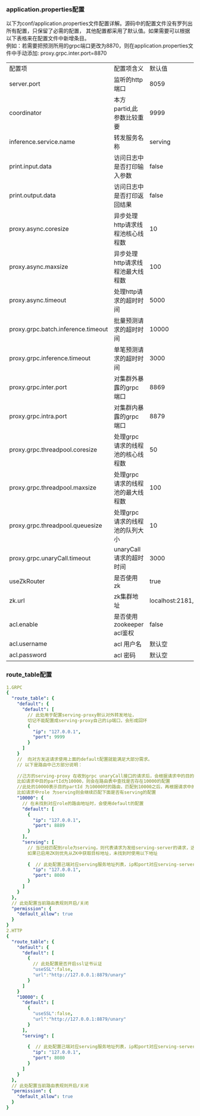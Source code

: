 ### application.properties配置
以下为conf/application.properties文件配置详解。源码中的配置文件没有罗列出所有配置，只保留了必需的配置， 其他配置都采用了默认值。如果需要可以根据以下表格来在配置文件中新增条目。  
例如：若需要把预测所用的grpc端口更改为8870，则在application.properties文件中手动添加: proxy.grpc.inter.port=8870

<table>
  <tr>
    <td>配置项</td>
    <td>配置项含义</td>
    <td>默认值</td>
  </tr>
  <tr>
    <td>server.port</td>
    <td>监听的http端口</td>
    <td>8059</td>
  </tr>
  <tr>
    <td>coordinator</td>
    <td>本方partid,此参数比较重要</td>
    <td>9999</td>
  </tr>
  <tr>
    <td>inference.service.name</td>
    <td>转发服务名称</td>
    <td>serving</td>
  </tr>
  <tr>
    <td>print.input.data</td>
    <td>访问日志中是否打印输入参数</td>
    <td>false</td>
  </tr>
  <tr>
    <td>print.output.data</td>
    <td>访问日志中是否打印返回结果</td>
    <td>false</td>
  </tr>
  <tr>
    <td>proxy.async.coresize</td>
    <td>异步处理http请求线程池核心线程数</td>
    <td>10</td>
  </tr>
  <tr>
    <td>proxy.async.maxsize</td>
    <td>异步处理http请求线程池最大线程数</td>
    <td>100</td>
  </tr>
  <tr>
    <td>proxy.async.timeout</td>
    <td>处理http请求的超时时间</td>
    <td>5000</td>
  </tr>
  <tr>
    <td>proxy.grpc.batch.inference.timeout</td>
    <td>批量预测请求的超时时间</td>
    <td>10000</td>
  </tr>
  <tr>
    <td>proxy.grpc.inference.timeout</td>
    <td>单笔预测请求的超时时间</td>
    <td>3000</td>
  </tr>
  <tr>
    <td>proxy.grpc.inter.port</td>
    <td>对集群外暴露的grpc端口</td>
    <td>8869</td>
  </tr>
  <tr>
    <td>proxy.grpc.intra.port</td>
    <td>对集群内暴露的grpc端口</td>
    <td>8879</td>
  </tr>
  <tr>
    <td>proxy.grpc.threadpool.coresize</td>
    <td>处理grpc请求的线程池的核心线程数</td>
    <td>50</td>
  </tr>
  <tr>
    <td>proxy.grpc.threadpool.maxsize</td>
    <td>处理grpc请求的线程池的最大线程数</td>
    <td>100</td>
  </tr>
  <tr>
    <td>proxy.grpc.threadpool.queuesize</td>
    <td>处理grpc请求的线程池的队列大小</td>
    <td>10</td>
  </tr>
  <tr>
    <td>proxy.grpc.unaryCall.timeout</td>
    <td>unaryCall请求的超时时间</td>
    <td>3000</td>
  </tr>
  <tr>
    <td>useZkRouter</td>
    <td>是否使用zk</td>
    <td>true</td>
  </tr>
  <tr>
    <td>zk.url</td>
    <td>zk集群地址</td>
    <td>localhost:2181,localhost:2182,localhost:2183</td>
  </tr>
  <tr>
    <td>acl.enable</td>
    <td>是否使用zookeeper acl鉴权</td>
    <td>false</td>
  </tr>
  <tr>
    <td>acl.username</td>
    <td>acl 用户名</td>
    <td>默认空</td>
  </tr>
  <tr>
    <td>acl.password</td>
    <td>acl 密码</td>
    <td>默认空</td>
  </tr>
</table>

### route_table配置
```yaml
1.GRPC
{
  "route_table": {
    "default": {
      "default": [
        // 此处用于配置serving-proxy默认对外转发地址，
        切记不能配置成serving-proxy自己的ip端口，会形成回环
        {
          "ip": "127.0.0.1",
          "port": 9999
        }
      ]
    }
    //  向对方发送请求使用上面的default配置就能满足大部分需求。
    // 以下是路由中己方部分说明：
    
    //己方的serving-proxy 在收到grpc unaryCall接口的请求后，会根据请求中的目的partyId尝试匹配。
    比如请求中目的partId为10000，则会在路由表中查找是否存在10000的配置
    //此处的10000表示目的partId 为10000时的路由，匹配到10000之后，再根据请求中的角色信息role。
    比如请求中role 为serving则会继续匹配下面是否有serving的配置
    "10000": {
      // 在未找到对应role的路由地址时，会使用default的配置
      "default": [
        {
          "ip": "127.0.0.1",
          "port": 8889
        }
      ],
      "serving": [
        // 当已经匹配到role为serving，则代表请求为发给serving-server的请求，这时检查是否启用了ZK为注册中心，
        如果已启用ZK则优先从ZK中获取目标地址，未找到时使用以下地址
        
        {  // 此处配置己端对应serving服务地址列表，ip和port对应serving-server所启动的grpc服务地址
          "ip": "127.0.0.1",
          "port": 8080
        }
      ]
    }
  },
  // 此处配置当前路由表规则开启/关闭
  "permission": {
    "default_allow": true
  }
}
2.HTTP
{
  "route_table": {
    "default": {
      "default": [
        {
          // 此处配置是否开启ssl证书认证
          "useSSL":false,
          "url":"http://127.0.0.1:8879/unary"
        }
      ]
    }
    "10000": {
      "default": [
        {
          "useSSL":false,
          "url":"http://127.0.0.1:8879/unary"
        }
      ],
      "serving": [
        
        {  // 此处配置己端对应serving服务地址列表，ip和port对应serving-server所启动的grpc服务地址
          "ip": "127.0.0.1",
          "port": 8080
        }
      ]
    }
  },
  // 此处配置当前路由表规则开启/关闭
  "permission": {
    "default_allow": true
  }
}



```